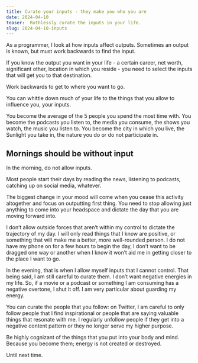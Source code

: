 ```yaml
---
title: Curate your inputs - they make you who you are
date: 2024-04-10
teaser:  Ruthlessly curate the inputs in your life.
slug: 2024-04-10-inputs
---
```


As a programmer, I look at how inputs affect outputs. Sometimes an output is known, but must work backwards to find the input.

If you know the output you want in your life - a certain career, net worth, significant other, location in which you reside - you need to select the inputs that will get you to that destination.

Work backwards to get to where you want to go.

You can whittle down much of your life to the things that you allow to influence you, your inputs.

You become the average of the 5 people you spend the most time with. You become the podcasts you listen to, the media you consume, the shows you watch, the music you listen to. You become the city in which you live, the Sunlight you take in, the nature you do or do not participate in.

## Mornings should be without input

In the morning, do not allow inputs.

Most people start their days by reading the news, listening to podcasts, catching up on social media, whatever.

The biggest change in your mood will come when you cease this activity altogether and focus on outputting first thing. You need to stop allowing just anything to come into your headspace and dictate the day that you are moving forward into.

I don’t allow outside forces that aren’t within my control to dictate the trajectory of my day. I will only read things that I know are positive, or something that will make me a better, more well-rounded person. I do not have my phone on for a few hours to begin the day, I don’t want to be dragged one way or another when I know it won’t aid me in getting closer to the place I want to go.

In the evening, that is when I allow myself inputs that I cannot control. That being said, I am still careful to curate them. I don’t want negative energies in my life. So, if a movie or a podcast or something I am consuming has a negative overtone, I shut it off. I am very particular about guarding my energy.

You can curate the people that you follow: on Twitter, I am careful to only follow people that I find inspirational or people that are saying valuable things that resonate with me. I regularly unfollow people if they get into a negative content pattern or they no longer serve my higher purpose.

Be highly cognizant of the things that you put into your body and mind. Because you become them; energy is not created or destroyed.

Until next time.